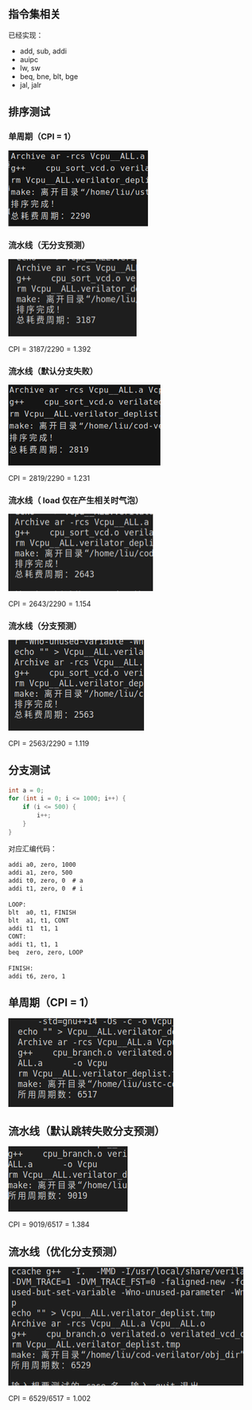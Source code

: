 ## 指令集相关

已经实现：

- add, sub, addi
- auipc
- lw, sw
- beq, bne, blt, bge
- jal, jalr

## 排序测试

### 单周期（CPI = 1）

![image-20220506131500227](report/image-20220506131500227.png)

### 流水线（无分支预测）

![image-20220506131546222](report/image-20220506131546222.png)

$\mathrm{CPI} = 3187/2290 = 1.392$

### 流水线（默认分支失败）

![image-20220506131630753](report/image-20220506131630753.png)

$\mathrm{CPI} = 2819/2290 = 1.231$

### 流水线（ load 仅在产生相关时气泡）

![image-20220506133345894](report/image-20220506133345894.png)

$\mathrm{CPI} = 2643/2290 = 1.154$

### 流水线（分支预测）

![image-20220506205005538](report/image-20220506205005538.png)

$\mathrm{CPI} = 2563/2290 = 1.119$

## 分支测试

```cpp
int a = 0;
for (int i = 0; i <= 1000; i++) {
    if (i <= 500) {
        i++;
    }
}
```

对应汇编代码：

```assembly
addi a0, zero, 1000
addi a1, zero, 500
addi t0, zero, 0  # a
addi t1, zero, 0  # i

LOOP:
blt  a0, t1, FINISH
blt  a1, t1, CONT
addi t1  t1, 1
CONT:
addi t1, t1, 1
beq  zero, zero, LOOP

FINISH:
addi t6, zero, 1
```

## 单周期（CPI = 1）

![image-20220506162917623](report/image-20220506162917623.png)

## 流水线（默认跳转失败分支预测）

![image-20220506162747975](report/image-20220506162747975.png)

$\mathrm{CPI} = 9019/6517=1.384$

## 流水线（优化分支预测）

![image-20220506163814604](report/image-20220506163814604.png)

$\mathrm{CPI}=6529/6517=1.002$
